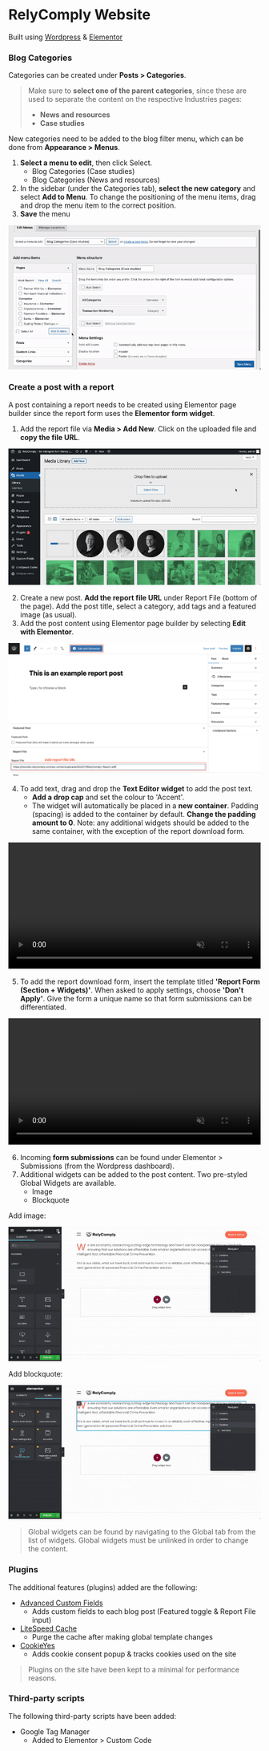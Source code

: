 # RelyComply Website

Built using [Wordpress](https://wordpress.org/) & [Elementor](https://elementor.com/)

### Blog Categories

Categories can be created under **Posts > Categories**. 

> Make sure to **select one of the parent categories**, since these are used to separate the content on the respective Industries pages:
> - **News and resources** 
> - **Case studies**

New categories need to be added to the blog filter menu, which can be done from **Appearance > Menus**. 
1. **Select a menu to edit**, then click Select.
    - Blog Categories (Case studies)
    - Blog Categories (News and resources)
2. In the sidebar (under the Categories tab), **select the new category** and select **Add to Menu**. To change the positioning of the menu items, drag and drop the menu item to the correct position. 
3. **Save** the menu

![Adding a category to blog filter](/assets/images/category_menu.gif)

### Create a post with a report

A post containing a report needs to be created using Elementor page builder since the report form uses the **Elementor form widget**.

1. Add the report file via **Media > Add New**. Click on the uploaded file and **copy the file URL**.

![Add report file](/assets/images/Post-Upload-Report.gif)

2. Create a new post. **Add the report file URL** under Report File (bottom of the page). Add the post title, select a category, add tags and a featured image (as usual).
3. Add the post content using Elementor page builder by selecting **Edit with Elementor**.

![Add report file URL](/assets/images/Post-Report-File-Name.png)

4. To add text, drag and drop the **Text Editor widget** to add the post text.
    - **Add a drop cap** and set the colour to 'Accent'. 
    - The widget will automatically be placed in a **new container**. Padding (spacing) is added to the container by default. **Change the padding amount to 0**. Note: any additional widgets should be added to the same container, with the exception of the report download form. 

<video width="100%" controls="" muted="" loop="">
  <source src="https://claudia-nydahl.github.io/relycomply/assets/videos/Post-Inserting-Text-min.mp4" type="video/mp4">
</video>

5. To add the report download form, insert the template titled **'Report Form (Section + Widgets)'**. When asked to apply settings, choose **'Don't Apply'**. Give the form a unique name so that form submissions can be differentiated.

<video width="100%" controls="" muted="" loop="">
  <source src="https://claudia-nydahl.github.io/relycomply/assets/videos/Post-Inserting-Report-Form.min.mp4" type="video/mp4">
</video>

6. Incoming **form submissions** can be found under Elementor > Submissions (from the Wordpress dashboard).
7. Additional widgets can be added to the post content. Two pre-styled Global Widgets are available. 
    - Image
    - Blockquote

Add image:

![Add Image](/assets/images/Post-Inserting-Image.gif)

Add blockquote:

![Add Blockquote](/assets/images/Post-Inserting-Blockquote-2.gif)

> Global widgets can be found by navigating to the Global tab from the list of widgets. Global widgets must be unlinked in order to change the content.

### Plugins

The additional features (plugins) added are the following:

- [Advanced Custom Fields](https://wordpress.org/plugins/advanced-custom-fields/)
    - Adds custom fields to each blog post (Featured toggle & Report File input)
- [LiteSpeed Cache](https://wordpress.org/plugins/litespeed-cache/)
    - Purge the cache after making global template changes
- [CookieYes](https://app.cookieyes.com/)
    - Adds cookie consent popup & tracks cookies used on the site

> Plugins on the site have been kept to a minimal for performance reasons. 

### Third-party scripts

The following third-party scripts have been added:

- Google Tag Manager
    - Added to Elementor > Custom Code
